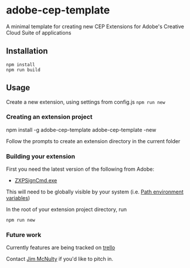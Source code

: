 # adobe-cep-template

A minimal template for creating new CEP Extensions
for Adobe's Creative Cloud Suite of applications

## Installation

```
npm install
npm run build
```

## Usage

Create a new extension, using settings from config.js
`npm run new`

### Creating an extension project

npm install -g adobe-cep-template
adobe-cep-template -new

Follow the prompts to create an extension directory in the current folder

### Building your extension

First you need the latest version of the following from Adobe:

-   [ZXPSignCmd.exe](https://github.com/Adobe-CEP/CEP-Resources/tree/master/ZXPSignCMD/4.0.7)

This will need to be globally visible by your system (i.e. [Path environment variables](https://gist.github.com/jesperorb/836cb398e4bb8dc149902d68d3711295))

In the root of your extension project directory, run

```
npm run new
```

### Future work

Currently features are being tracked on [trello](https://trello.com/b/uz4TeMil/ceptemplate)

Contact [Jim McNulty](mailto:jim@mcnulty.site) if you'd like to pitch in.
